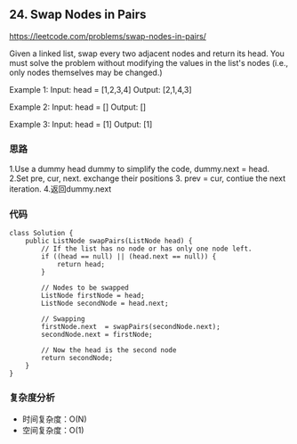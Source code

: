## 24. Swap Nodes in Pairs
https://leetcode.com/problems/swap-nodes-in-pairs/


Given a linked list, swap every two adjacent nodes and return its head. You must solve the problem without modifying the values in the list's nodes (i.e., only nodes themselves may be changed.)

Example 1:
Input: head = [1,2,3,4]
Output: [2,1,4,3]

Example 2:
Input: head = []
Output: []

Example 3:
Input: head = [1]
Output: [1]
 

### 思路
1.Use a dummy head dummy to simplify the code, dummy.next = head.
2.Set pre, cur, next. exchange their positions
3. prev = cur, contiue the next iteration.
4.返回dummy.next

### 代码
```
class Solution {
    public ListNode swapPairs(ListNode head) {
        // If the list has no node or has only one node left.
        if ((head == null) || (head.next == null)) {
            return head;
        }

        // Nodes to be swapped
        ListNode firstNode = head;
        ListNode secondNode = head.next;

        // Swapping
        firstNode.next  = swapPairs(secondNode.next);
        secondNode.next = firstNode;

        // Now the head is the second node
        return secondNode;
    }
}
```

### 复杂度分析
- 时间复杂度：O(N)
- 空间复杂度：O(1)
